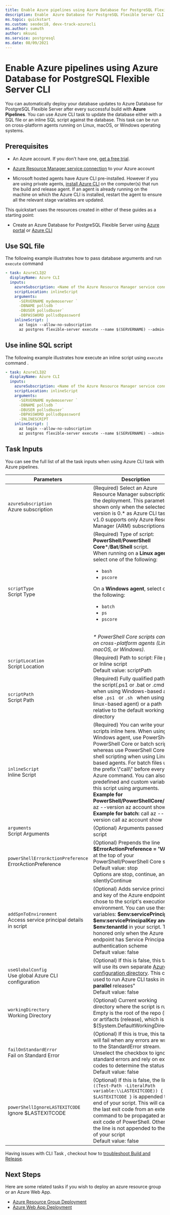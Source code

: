 ```yaml
---
title: Enable Azure pipelines using Azure Database for PostgreSQL Flexible Server CLI 
description: Enable  Azure Database for PostgreSQL Flexible Server CLI  task for using with Azure Pipelines
ms.topic: quickstart
ms.custom: seodec18, devx-track-azurecli
ms.author: sumuth
author: mksuni
ms.service: postgresql
ms.date: 08/09/2021
---
```


# Enable Azure pipelines using Azure Database for PostgreSQL Flexible Server CLI 

You can automatically deploy your database updates to Azure Database for PostgreSQL Flexible Server after every successful build with **Azure Pipelines**.  You can use Azure CLI task to update the database either with a SQL file or an inline SQL script against the database. This task  can be run on cross-platform agents running on Linux, macOS, or Windows operating systems.

## Prerequisites

- An Azure account. If you don't have one, [get a free trial](https://azure.microsoft.com/free/).

- [Azure Resource Manager service connection](../../devops/pipelines/library/connect-to-azure.md) to your Azure account
- Microsoft hosted agents have Azure CLI pre-installed. However if you are using private agents, [install Azure CLI](/cli/azure/install-azure-cli) on the computer(s) that run the build and release agent. If an agent is already running on the machine on which the Azure CLI is installed, restart the agent to ensure all the relevant stage variables are updated.
  
This quickstart uses the resources created in either of these guides as a starting point:
- Create an Azure Database for PostgreSQL Flexible Server using [Azure portal](./quickstart-create-server-portal.md) or  [Azure CLI](./quickstart-create-server-cli.md)


## Use SQL file

The following example illustrates how to pass database arguments and run ```execute``` command  

```yaml
- task: AzureCLI@2
  displayName: Azure CLI
  inputs:
    azureSubscription: <Name of the Azure Resource Manager service connection>
    scriptLocation: inlineScript
    arguments:
      -SERVERNAME mydemoserver `
      -DBNAME pollsdb `
      -DBUSER pollsdbuser`
      -DBPASSWORD pollsdbpassword
    inlineScript: |
      az login --allow-no-subscription
      az postgres flexible-server execute --name $(SERVERNAME) --admin-user $(DBUSER) --admin-password '$(DBPASSWORD)'  --database-name $(DBNAME) --file-path /code/sql/db-schema-update.sql
```

## Use inline SQL script

The following example illustrates how execute an inline script using ```execute```  command . 

```yaml
- task: AzureCLI@2
  displayName: Azure CLI
  inputs:
    azureSubscription: <Name of the Azure Resource Manager service connection>
    scriptLocation: inlineScript
    arguments:
      -SERVERNAME mydemoserver `
      -DBNAME pollsdb `
      -DBUSER pollsdbuser`
      -DBPASSWORD pollsdbpassword
      -INLINESCRIPT 
    inlineScript: |
      az login --allow-no-subscription
      az postgres flexible-server execute --name $(SERVERNAME) --admin-user $(DBUSER) --admin-password '$(DBPASSWORD)'  --database-name $(DBNAME) --query-text "UPDATE items SET items.retail = items.retail * 0.9 WHERE items.id =100;" 
```

## Task Inputs

You can see the full list of all the task inputs when using Azure CLI task with Azure pipelines. 

<table>
  <thead>
    <tr>
      <th>Parameters</th>
      <th>Description</th>
    </tr>
  </thead>
<tr>
    <td><code>azureSubscription</code><br/>Azure subscription</td>
    <td>(Required) Select an Azure Resource Manager subscription for the deployment. This parameter is shown only when the selected task version is 0.* as Azure CLI task v1.0 supports only Azure Resource Manager (ARM) subscriptions</td>
</tr>
<tr>
    <td><code>scriptType</code><br/>Script Type</td>
  <td>(Required) Type of script: <b>PowerShell</b>/<b>PowerShell Core</b>*/<b>Bat</b>/<b>Shell</b> script.</br>When running on a <b>Linux agent</b>, select one of the following:</br>
     <ul>
       <li><code>bash</code></li>
       <li><code>pscore</code></li>
    </ul>
    On a <b>Windows agent</b>, select one of the following:</br>
    <ul>
      <li><code>batch</code></li>
      <li><code>ps</code></li>
      <li><code>pscore</code></li>
    </ul></br><i>* PowerShell Core scripts can run on cross-platform agents (Linux, macOS, or Windows).</i>
   </td>
</tr>
<tr>
    <td><code>scriptLocation</code><br/>Script Location</td>
    <td>(Required) Path to script: File path or Inline script<br/>Default value: scriptPath</td>
</tr>
<tr>
    <td><code>scriptPath</code><br/>Script Path</td>
    <td>(Required) Fully qualified path of the script(.ps1 or .bat or .cmd when using Windows-based agent else <code>.ps1 </code> or <code>.sh </code> when using linux-based agent) or a path relative to the default working directory</td>
</tr>
<tr>
    <td><code>inlineScript</code><br/>Inline Script</td>
    <td>(Required) You can write your scripts inline here. When using Windows agent, use PowerShell or PowerShell Core or batch scripting whereas use PowerShell Core or shell scripting when using Linux-based agents. For batch files use the prefix \"call\" before every Azure command. You can also pass predefined and custom variables to this script using arguments. <br/><b>Example for PowerShell/PowerShellCore/shell:</b> az --version az account show <br/><b>Example for batch:</b> call az --version call az account show</td>
</tr>
<tr>
    <td><code>arguments</code><br/>Script Arguments</td>
    <td>(Optional) Arguments passed to the script</td>
</tr>
<tr>
    <td><code>powerShellErrorActionPreference</code><br/>ErrorActionPreference</td>
    <td>(Optional) Prepends the line <b>$ErrorActionPreference = 'VALUE'</b> at the top of your PowerShell/PowerShell Core script<br/>Default value: stop<br/>Options are stop, continue, and silentlyContinue</td>
</tr>
<tr>
    <td><code>addSpnToEnvironment</code><br/>Access service principal details in script</td>
    <td>(Optional) Adds service principal id and key of the Azure endpoint you chose to the script's execution environment. You can use these variables: <b>$env:servicePrincipalId, $env:servicePrincipalKey and $env:tenantId</b> in your script. This is honored only when the Azure endpoint has Service Principal authentication scheme<br/>Default value: false</td>
</tr>
<tr>
    <td><code>useGlobalConfig</code><br/>Use global Azure CLI configuration</td>
    <td>(Optional) If this is false, this task will use its own separate <a href= "/cli/azure/azure-cli-configuration?preserve-view=true&view=azure-cli-latest#cli-configuration-file">Azure CLI configuration directory</a>. This can be used to run Azure CLI tasks in <b>parallel</b> releases" <br/>Default value: false</td>
</tr>
<tr>
    <td><code>workingDirectory</code><br/>Working Directory</td>
    <td>(Optional) Current working directory where the script is run.  Empty is the root of the repo (build) or artifacts (release), which is $(System.DefaultWorkingDirectory)</td>
</tr>
<tr>
    <td><code>failOnStandardError</code><br/>Fail on Standard Error</td>
    <td>(Optional) If this is true, this task will fail when any errors are written to the StandardError stream. Unselect the checkbox to ignore standard errors and rely on exit codes to determine the status<br/>Default value: false</td>
</tr>
<tr>
    <td><code>powerShellIgnoreLASTEXITCODE</code><br/>Ignore $LASTEXITCODE</td>
    <td>(Optional) If this is false, the line <code>if ((Test-Path -LiteralPath variable:\\LASTEXITCODE)) { exit $LASTEXITCODE }</code> is appended to the end of your script. This will cause the last exit code from an external command to be propagated as the exit code of PowerShell. Otherwise the line is not appended to the end of your script<br/>Default value: false</td>
</tr>
</table>


Having issues with CLI Task , checkout how to [troubleshoot Build and Release](../../devops/pipelines/troubleshooting/troubleshooting?view=azure-devops).

## Next Steps 
Here are some related tasks if you wish to deploy an azure resource group or an Azure Web App.

- [Azure Resource Group Deployment](azure-resource-group-deployment.md)
- [Azure Web App Deployment](azure-rm-web-app-deployment.md)

